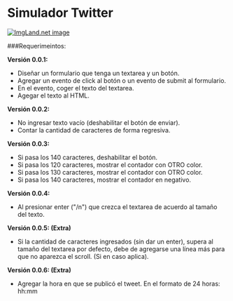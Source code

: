 # Simulador Twitter

<a href="http://4.1m.yt/tFaKSi-.jpg" target="_blank"><img src="http://4.1m.yt/tFaKSi-.jpg" alt="ImgLand.net image" /></a>

###Requerimeintos:

**Versión 0.0.1:**
- Diseñar un formulario que tenga un textarea y un botón.
- Agregar un evento de click al botón o un evento de submit al formulario.
- En el evento, coger el texto del textarea.
- Agegar el texto al HTML.

**Versión 0.0.2:**
- No ingresar texto vacío (deshabilitar el botón de enviar).
- Contar la cantidad de caracteres de forma regresiva.

**Versión 0.0.3:**
- Si pasa los 140 caracteres, deshabilitar el botón.
- Si pasa los 120 caracteres, mostrar el contador con OTRO color.
- Si pasa los 130 caracteres, mostrar el contador con OTRO color.
- Si pasa los 140 caracteres, mostrar el contador en negativo.

**Versión 0.0.4:**
- Al presionar enter ("/n") que crezca el textarea de acuerdo al tamaño del texto.

**Versión 0.0.5: (Extra)**
- Si la cantidad de caracteres ingresados (sin dar un enter), supera al tamaño del textarea por defecto, debe de agregarse una línea más para que no aparezca el scroll. (Si en caso aplica).

**Versión 0.0.6: (Extra)**
- Agregar la hora en que se publicó el tweet. En el formato de 24 horas: hh:mm
